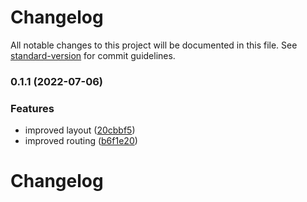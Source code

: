 # Changelog

All notable changes to this project will be documented in this file. See [standard-version](https://github.com/conventional-changelog/standard-version) for commit guidelines.

### 0.1.1 (2022-07-06)


### Features

* improved layout ([20cbbf5](https://github.com/TyIsI/colore-site/commit/20cbbf5662b555393efccb86e2c327ec54545347))
* improved routing ([b6f1e20](https://github.com/TyIsI/colore-site/commit/b6f1e2034e7567aa3a6233c363ae14b47fa330ad))

# Changelog
